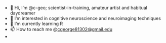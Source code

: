 - 👋 Hi, I’m @c-geo; scientist-in-training, amateur artist and habitual daydreamer
- 👀 I’m interested in cognitive neuroscience and neuroimaging techniques
- 🌱 I’m currently learning R
- 📫 How to reach me @cgeorge81302@gmail.edu
- 
<!---
c-geo/c-geo is a ✨ special ✨ repository because its `README.md` (this file) appears on your GitHub profile.
You can click the Preview link to take a look at your changes.
--->
